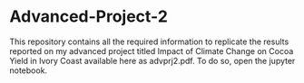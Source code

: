 # Advanced-Project-2
This repository contains all the required information to replicate the results reported on my advanced project titled Impact of Climate Change on Cocoa Yield in Ivory Coast available here as advprj2.pdf. To do so, open the jupyter notebook.
